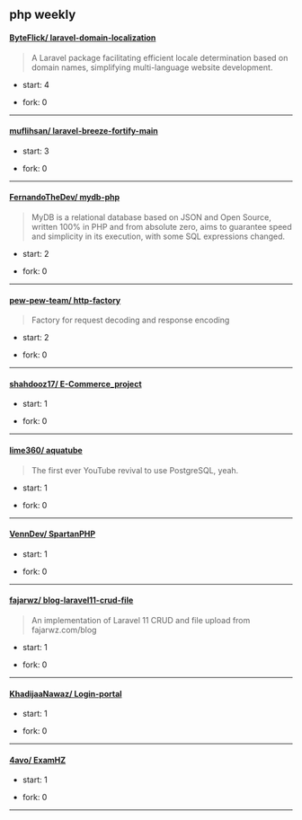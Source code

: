 ## php weekly

#### [ByteFlick/ laravel-domain-localization](https://github.com/ByteFlick/laravel-domain-localization)
>  A Laravel package facilitating efficient locale determination based on domain names, simplifying multi-language website development.
+ start: 4
+ fork: 0
---
#### [muflihsan/ laravel-breeze-fortify-main](https://github.com/muflihsan/laravel-breeze-fortify-main)
>  
+ start: 3
+ fork: 0
---
#### [FernandoTheDev/ mydb-php](https://github.com/FernandoTheDev/mydb-php)
>  MyDB is a relational database based on JSON and Open Source, written 100% in PHP and from absolute zero, aims to guarantee speed and simplicity in its execution, with some SQL expressions changed.
+ start: 2
+ fork: 0
---
#### [pew-pew-team/ http-factory](https://github.com/pew-pew-team/http-factory)
>  Factory for request decoding and response encoding
+ start: 2
+ fork: 0
---
#### [shahdooz17/ E-Commerce_project](https://github.com/shahdooz17/E-Commerce_project)
>  
+ start: 1
+ fork: 0
---
#### [lime360/ aquatube](https://github.com/lime360/aquatube)
>  The first ever YouTube revival to use PostgreSQL, yeah.
+ start: 1
+ fork: 0
---
#### [VennDev/ SpartanPHP](https://github.com/VennDev/SpartanPHP)
>  
+ start: 1
+ fork: 0
---
#### [fajarwz/ blog-laravel11-crud-file](https://github.com/fajarwz/blog-laravel11-crud-file)
>  An implementation of Laravel 11 CRUD and file upload from fajarwz.com/blog
+ start: 1
+ fork: 0
---
#### [KhadijaaNawaz/ Login-portal](https://github.com/KhadijaaNawaz/Login-portal)
>  
+ start: 1
+ fork: 0
---
#### [4avo/ ExamHZ](https://github.com/4avo/ExamHZ)
>  
+ start: 1
+ fork: 0
---